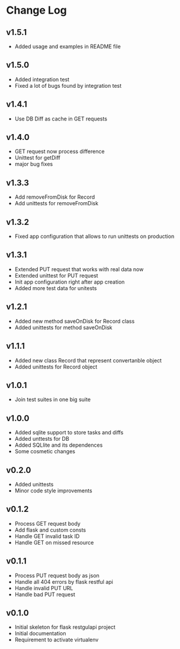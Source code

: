 # Change Log

## v1.5.1
- Added usage and examples in README file

## v1.5.0
- Added integration test
- Fixed a lot of bugs found by integration test

## v1.4.1
- Use DB Diff as cache in GET requests

## v1.4.0
- GET request now process difference
- Unittest for getDiff
- major bug fixes

## v1.3.3
- Add removeFromDisk for Record
- Add unittests for removeFromDisk

## v1.3.2
- Fixed app configuration that allows to run unittests on production

## v1.3.1
- Extended PUT request that works with real data now
- Extended unittest for PUT request
- Init app configuration right after app creation
- Added more test data for unitests

## v1.2.1
- Added new method saveOnDisk for Record class
- Added unittests for method saveOnDisk

## v1.1.1
- Added new class Record that represent convertanble object
- Added unittests for Record object

## v1.0.1
- Join test suites in one big suite

## v1.0.0
- Added sqlite support to store tasks and diffs
- Added unttests for DB
- Added SQLlite and its dependences
- Some cosmetic changes

## v0.2.0
- Added unittests
- Minor code style improvements

## v0.1.2
- Process GET request body
- Add flask and custom consts
- Handle GET invalid task ID
- Handle GET on missed resource

## v0.1.1
- Process PUT request body as json
- Handle all 404 errors by flask restful api
- Handle invalid PUT URL
- Handle bad PUT request

## v0.1.0
- Initial skeleton for flask restgulapi project
- Initial documentation
- Requirement to activate virtualenv
